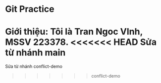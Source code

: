# Git Practice
Giới thiệu: Tôi là Tran Ngoc VInh, MSSV 223378.
<<<<<<< HEAD
Sửa từ nhánh main
=======
Sửa từ nhánh conflict-demo
>>>>>>> conflict-demo

